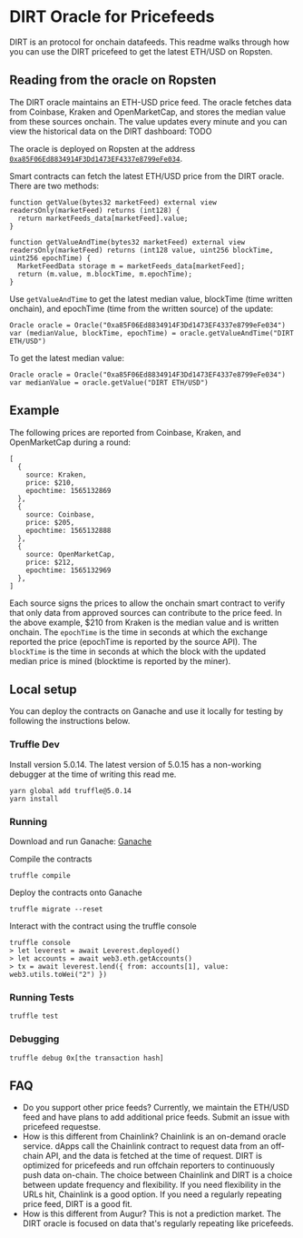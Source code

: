 # DIRT Oracle for Pricefeeds

DIRT is an protocol for onchain datafeeds. This readme walks through how you can use the DIRT pricefeed to get the latest ETH/USD on Ropsten. 

## Reading from the oracle on Ropsten
The DIRT oracle maintains an ETH-USD price feed. The oracle fetches data from Coinbase, Kraken and OpenMarketCap, and stores the median value from these sources onchain. The value updates every minute and you can view the historical data on the DIRT dashboard: TODO 

The oracle is deployed on Ropsten at the address [`0xa85F06Ed8834914F3Dd1473EF4337e8799eFe034`](https://ropsten.etherscan.io/address/0xa85f06ed8834914f3dd1473ef4337e8799efe034).  

Smart contracts can fetch the latest ETH/USD price from the DIRT oracle. There are two methods:
```
function getValue(bytes32 marketFeed) external view readersOnly(marketFeed) returns (int128) {
  return marketFeeds_data[marketFeed].value;
}

function getValueAndTime(bytes32 marketFeed) external view readersOnly(marketFeed) returns (int128 value, uint256 blockTime, uint256 epochTime) {
  MarketFeedData storage m = marketFeeds_data[marketFeed];
  return (m.value, m.blockTime, m.epochTime);
}
```

Use `getValueAndTime` to get the latest median value, blockTime (time written onchain), and epochTime (time from the written source) of the update: 

```
Oracle oracle = Oracle("0xa85F06Ed8834914F3Dd1473EF4337e8799eFe034")
var (medianValue, blockTime, epochTime) = oracle.getValueAndTime("DIRT ETH/USD")
```

To get the latest median value:
```
Oracle oracle = Oracle("0xa85F06Ed8834914F3Dd1473EF4337e8799eFe034")
var medianValue = oracle.getValue("DIRT ETH/USD")
```

## Example

The following prices are reported from Coinbase, Kraken, and OpenMarketCap during a round: 
```
[
  {
    source: Kraken,
    price: $210, 
    epochtime: 1565132869
  },
  {
    source: Coinbase,
    price: $205, 
    epochtime: 1565132888
  },
  {
    source: OpenMarketCap,
    price: $212, 
    epochtime: 1565132969
  },
]
```
Each source signs the prices to allow the onchain smart contract to verify that only data from approved sources can contribute to the price feed. In the above example, $210 from Kraken is the median value and is written onchain. The `epochTime` is the time in seconds at which the exchange reported the price (epochTime is reported by the source API). The `blockTime` is the time in seconds at which the block with the updated median price is mined (blocktime is reported by the miner). 

## Local setup 
You can deploy the contracts on Ganache and use it locally for testing by following the instructions below. 

### Truffle Dev

Install version 5.0.14. The latest version of 5.0.15 has a non-working debugger at the time of writing this read me. 

```
yarn global add truffle@5.0.14
yarn install
```

### Running

Download and run Ganache: [Ganache](https://truffleframework.com/ganache)

Compile the contracts

```
truffle compile
```

Deploy the contracts onto Ganache

```
truffle migrate --reset
```

Interact with the contract using the truffle console

```
truffle console
> let leverest = await Leverest.deployed()
> let accounts = await web3.eth.getAccounts()
> tx = await leverest.lend({ from: accounts[1], value: web3.utils.toWei("2") })
```

### Running Tests

```
truffle test
```

### Debugging

```
truffle debug 0x[the transaction hash]
```

## FAQ
* Do you support other price feeds? Currently, we maintain the ETH/USD feed and have plans to add additional price feeds. Submit an issue with pricefeed requestse.
* How is this different from Chainlink? Chainlink is an on-demand oracle service. dApps call the Chainlink contract to request data from an off-chain API, and the data is fetched at the time of request. DIRT is optimized for pricefeeds and run offchain reporters to continuously push data on-chain. The choice between Chainlink and DIRT is a choice between update frequency and flexibility. If you need flexibility in the URLs hit, Chainlink is a good option. If you need a regularly repeating price feed, DIRT is a good fit.
* How is this different from Augur? This is not a prediction market. The DIRT oracle is focused on data that's regularly repeating like pricefeeds. 

